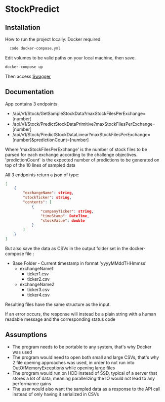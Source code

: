 
# StockPredict




## Installation

How to run the project locally:
Docker required

```bash
  code docker-compose.yml
```
Edit volumes to be valid paths on your local machine, then save.

```bash
docker-compose up
```
Then access [Swagger](http://localhost:8080/swagger/index.html)



## Documentation

App contains 3 endpoints
- /api/v1/Stock/GetSampleStockData?maxStockFilesPerExchange=[number]
- /api/v1/Stock/PredictStockDataPrimitive?maxStockFilesPerExchange=[number]
- /api/v1/Stock/PredictStockDataLinear?maxStockFilesPerExchange=[number]&predictionCount=[number]

Where 'maxStockFilesPerExchange' is the number of stock files to be parsed for each exchange according to the challenge objectives.
'predictionCount' is the expected number of predictions to be generated on top of the 10 lines of sampled data

All 3 endpoints return a json of type:
```json
[
    {
        "exchangeName": string,
        "stockTicker": string,
        "contents": [
            {
                "companyTicker": string,
                "timeStamp": DateTime,
                "stockValue": double
            }
        ]
    }
]
```
But also save the data as CSVs in the output folder set in the docker-compose file :
- Base Folder - Current timestamp in format 'yyyyMMddTHHmmss'
    - exchangeName1
        - ticker1.csv
        - ticker2.csv
    - exchangeName2
        - ticker3.csv
        - ticker4.csv

Resulting files have the same structure as the input.

If an error occurs, the response will instead be a plain string with a human readable message and the corresponding status code
## Assumptions
- The program needs to be portable to any system, that's why Docker was used
- The program would need to open both small and large CSVs, that's why 2 file opening approaches was used, in order to not run into OutOfMemoryExceptions while opening large files
- The program would run on HDD instead of SSD, typical of a server that stores a lot of data, meaning parallelizing the IO would not lead to any performance gains
- The user would also want the sampled data as a response to the API call instead of only having it serialized in CSVs